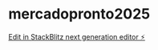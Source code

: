 # mercadopronto2025

[Edit in StackBlitz next generation editor ⚡️](https://stackblitz.com/~/github.com/gabiebia14/mercadopronto2025)